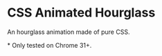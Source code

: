 CSS Animated Hourglass
======================

An hourglass animation made of pure CSS.

\* Only tested on Chrome 31+.